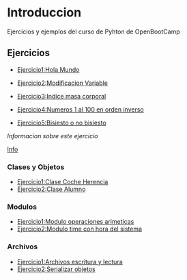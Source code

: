 # Introduccion

Ejercicios y ejemplos del curso de Pyhton de OpenBootCamp

## Ejercicios

* [Ejercicio1:Hola Mundo](./Exercises/Ejercicio1.py)

* [Ejercicio2:Modificacion Variable](./Exercises/Ejercicio2.py)

* [Ejercicio3:Indice masa corporal](./Exercises/Ejercicio3.py)

* [Ejercicio4:Numeros 1 al 100 en orden inverso](./Exercises/Ejercicio4.py)

* [Ejercicio5:Bisiesto o no bisiesto](./Exercises/Ejercicio5.py)

*Informacion sobre este ejercicio*

[Info](https://learn.microsoft.com/es-es/office/troubleshoot/excel/determine-a-leap-year)

### Clases y Objetos
* [Ejercicio1:Clase Coche Herencia](./Exercises/Clases_Objetos/Ejercicio1.py)
* [Ejercicio2:Clase Alumno](./Exercises/Clases_Objetos/Ejercicio2.py)

### Modulos
* [Ejercicio1:Modulo operaciones arimeticas](./Exercises/Modulos/Ejercicio1.py)
* [Ejercicio2:Modulo time con hora del sistema](./Exercises/Modulos/Ejercicio2.py)

### Archivos
* [Ejercicio1:Archivos escritura y lectura](./Exercises/Archivos/Ejercicio1.py)
* [Ejercicio2:Serializar objetos](./Exercises/Archivos/Ejercicio2.py)
